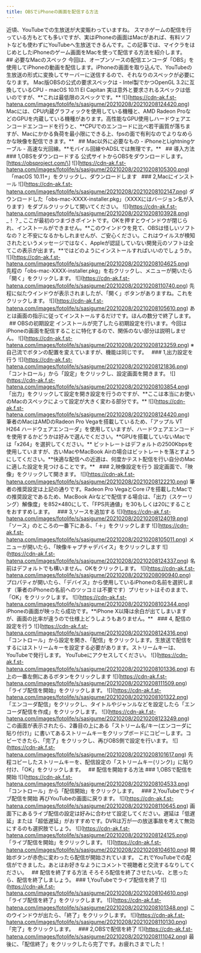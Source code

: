 ```yaml
---
title: OBSでiPhoneの画面を配信する方法
---
```


近頃、YouTubeでの生放送が大変賑わっていますね。 スマホゲームの配信を行っている方もとても多いですが、実はiPhoneの画面はMacがあれば、有料ソフトなども使わずにYouTubeへ生放送できるんです。この記事では、マイクラをはじめとしたiPhoneのゲーム画面をMacを使って配信する方法を紹介します。   ## 必要なMacのスペック 今回は、オープンソースの配信エンコーダ「OBS」を使用してiPhoneの動画を配信します。iPhoneの画面を取り込んで、YouTubeの生放送の形式に変換してサーバーに送信するので、それなりのスペックが必要になります。 Mac版OBSの公式の要求スペックは - Intel製でかつOpenGL 3.2に互換しているCPU - macOS 10.11 El Capitan 実は意外と要求されるスペックは低いのですが、\*\*これは最低限のスペックです。\*\* !\[\](https://cdn-ak.f.st-hatena.com/images/fotolife/s/sasigume/20210208/20210208124420.png) Macには、CPU内蔵グラフィックを使用している機種と、AMD Radeon ProなどのGPUを内蔵している機種があります。高性能なGPU使用しハードウェアエンコードエンコードを行うと、\*\*CPUでのエンコードに比べ若干画質が落ちますが、Macにかかる負荷を最小限にできる上、fpsの面で有利なのでよりなめらかな映像を配信できます。\*\*   ## Mac以外に必要なもの - iPhoneとLightningケーブル - 高速な光回線。\*\*モバイル回線やADSLでは無理です。\*\*   ## 導入方法 ### 1,OBSをダウンロードする 公式サイトからOBSをダウンロードします。 \[https://obsproject.com/\] !\[\](https://cdn-ak.f.st-hatena.com/images/fotolife/s/sasigume/20210208/20210208105300.png) 　「macOS 10.11+」をクリックし、ダウンロードします   ### 2,Macにインストール !\[\](https://cdn-ak.f.st-hatena.com/images/fotolife/s/sasigume/20210208/20210208102147.png) ダウンロードした「obs-mac-XXXX-installer.pkg」（XXXXにはバージョン名が入ります）をダブルクリックして開いてください。 !\[\](https://cdn-ak.f.st-hatena.com/images/fotolife/s/sasigume/20210208/20210208103928.png) \_！？\_ ここが最初のつまづきポイントです。OKを押すとウインドウが閉じられ、インストールができません。\*\*このウインドウを見て、OBSは怪しいソフトなの？と不安になるかもしれませんが、ご安心ください。これはウイルスが検知されたというメッセージではなく、Appleが認証していない開発元のソフトは全てこの表示が出ます。\*\*ではどのようにインストールすればいいのでしょうか。 !\[\](https://cdn-ak.f.st-hatena.com/images/fotolife/s/sasigume/20210208/20210208104625.png) 先程の「obs-mac-XXXX-installer.pkg」を右クリックし、メニューが開いたら「開く」をクリックします。 !\[\](https://cdn-ak.f.st-hatena.com/images/fotolife/s/sasigume/20210208/20210208110740.png) 先程に似たウインドウが表示されましたが、「開く」ボタンがありますね。これをクリックします。 !\[\](https://cdn-ak.f.st-hatena.com/images/fotolife/s/sasigume/20210208/20210208105610.png) あとは画面の指示に従ってインストールするだけです。ほんの数分で終了します。   ## OBSの初期設定 インストールが完了したら初期設定を行います。今回はiPhoneの画面を配信することに特化するので、関係のない部分は説明しません。 !\[\](https://cdn-ak.f.st-hatena.com/images/fotolife/s/sasigume/20210208/20210208123259.png) ※自己流でボタンの配置を変えていますが、機能は同じです。   ### 1,出力設定を行う !\[\](https://cdn-ak.f.st-hatena.com/images/fotolife/s/sasigume/20210208/20210208121836.png) 「コントロール」から「設定」をクリックし、設定画面を開きます。 !\[\](https://cdn-ak.f.st-hatena.com/images/fotolife/s/sasigume/20210208/20210208103854.png) 「出力」をクリックして設定を開き設定を行うのですが、\*\*ここは本当にお使いのMacのスペックによって設定が大きく変わる部分です。\*\* !\[\](https://cdn-ak.f.st-hatena.com/images/fotolife/s/sasigume/20210208/20210208124420.png) 筆者のMacはAMDのRadeon Pro Vegaを搭載しているため、「アップル VT H264 ハードウェアエンコーダ」を使用していますが、ハードウェアエンコードを使用するかどうかは好みで選んでください。\*\*GPUを搭載していないMacでは「x264」を選択してください。\*\* ビットレートはデフォルトの2500Kbpsを使用していますが、古いMacやMacBook Airの場合はビットレートを落とすようにしてください。\*\*快適な配信への近道は、何度かテスト配信を行い自分のMacに適した設定を見つけることです。\*\*   ### 2,映像設定を行う 設定画面で、「映像」をクリックして開きます。 !\[\](https://cdn-ak.f.st-hatena.com/images/fotolife/s/sasigume/20210208/20210208122210.png) 筆者の推奨設定は上記の通りです。Radeon Pro VegaとCore i7を搭載したMacでの推奨設定であるため、MacBook Airなどで配信する場合は、「出力（スケーリング）解像度」を852×480にして、「FPS共通値」を30もしくは20にすることをおすすめします。   ### 3,ソースを追加する !\[\](https://cdn-ak.f.st-hatena.com/images/fotolife/s/sasigume/20210208/20210208124019.png) 「ソース」のところの一番下にある、「＋」をクリックします !\[\](https://cdn-ak.f.st-hatena.com/images/fotolife/s/sasigume/20210208/20210208105011.png) メニューが開いたら、「映像キャプチャデバイス」をクリックします !\[\](https://cdn-ak.f.st-hatena.com/images/fotolife/s/sasigume/20210208/20210208124337.png) 名前はデフォルトでも構いません。OKをクリックします。 !\[\](https://cdn-ak.f.st-hatena.com/images/fotolife/s/sasigume/20210208/20210208090940.png) プロパティが開いたら、「デバイス」から使用しているiPhoneの名前を選択します（筆者のiPhoneの名前へのツッコミは不要です）プリセットはそのままで、「OK」をクリックします。 !\[\](https://cdn-ak.f.st-hatena.com/images/fotolife/s/sasigume/20210208/20210208102344.png) iPhoneの画面が映ったら成功です。\*\*iPhone X以降は余白が出てしまいますが、画面の比率が違うので仕様上どうしようもありません。\*\*   ### 4, 配信の設定を行う !\[\](https://cdn-ak.f.st-hatena.com/images/fotolife/s/sasigume/20210208/20210208124316.png) 「コントロール」から設定を開き、「配信」をクリックします。生放送で配信をするにはストリームキーを設定する必要があります。ストリームキーは、YouTubeで発行します。 YouTubeにアクセスしてください。 !\[\](https://cdn-ak.f.st-hatena.com/images/fotolife/s/sasigume/20210208/20210208101336.png) 右上の一番左側にあるボタンをクリックします !\[\](https://cdn-ak.f.st-hatena.com/images/fotolife/s/sasigume/20210208/20210208111509.png) 「ライブ配信を開始」をクリックします。 !\[\](https://cdn-ak.f.st-hatena.com/images/fotolife/s/sasigume/20210208/20210208101322.png) 「エンコーダ配信」をクリックし、タイトルやジャンルなどを設定したら「エンコーダ配信を作成」をクリックします。 !\[\](https://cdn-ak.f.st-hatena.com/images/fotolife/s/sasigume/20210208/20210208123249.png) この画面が表示されたら、2番目の上にある「ストリーム名/キー(エンコーダに貼り付け)」に書いてあるストリームキーをクリップボードにコピーします。コピーできたら、「完了」をクリックし、再びOBS側で設定を行います。 !\[\](https://cdn-ak.f.st-hatena.com/images/fotolife/s/sasigume/20210208/20210208101617.png) 先程コピーしたストリームキーを、配信設定の「ストリームキー(リンク)」に貼り付け、「OK」をクリックします。   ## 配信を開始する方法 ### 1,OBSで配信を開始 !\[\](https://cdn-ak.f.st-hatena.com/images/fotolife/s/sasigume/20210208/20210208104533.png) 「コントロール」から「配信開始」をクリックします。   ### 2,YouTubeでライブ配信を開始 再びYouTubeの画面に戻ります。 !\[\](https://cdn-ak.f.st-hatena.com/images/fotolife/s/sasigume/20210208/20210208110645.png) 画面下にあるライブ配信の設定は好みに合わせて設定してください。遅延は「低遅延」または「超低遅延」がおすすめです。DVRは万が一の放送事故を考えて無効にするのも選択肢でしょう。 !\[\](https://cdn-ak.f.st-hatena.com/images/fotolife/s/sasigume/20210208/20210208124125.png) 「ライブ配信を開始」をクリックします。 !\[\](https://cdn-ak.f.st-hatena.com/images/fotolife/s/sasigume/20210208/20210208104610.png) 開始ボタンが赤色に変わったら配信が開始されています。 これでYouTubeでの配信ができました。あとはお好きなようにコメントで視聴者と交流するなりしてください。   ## 配信を終了する方法 そろそろ配信を終了させたいな、と思ったら、配信を終了しましょう。 ### 1,YouTubeでライブ配信を終了 !\[\](https://cdn-ak.f.st-hatena.com/images/fotolife/s/sasigume/20210208/20210208104610.png) 「ライブ配信を終了」をクリックします。 !\[\](https://cdn-ak.f.st-hatena.com/images/fotolife/s/sasigume/20210208/20210208101348.png) このウインドウが出たら、「終了」をクリックします。 !\[\](https://cdn-ak.f.st-hatena.com/images/fotolife/s/sasigume/20210208/20210208110130.png) 「完了」をクリックします。   ### 2,OBSで配信を終了 !\[\](https://cdn-ak.f.st-hatena.com/images/fotolife/s/sasigume/20210208/20210208111042.png) 最後に、「配信終了」をクリックしたら完了です。お疲れさまでした！

